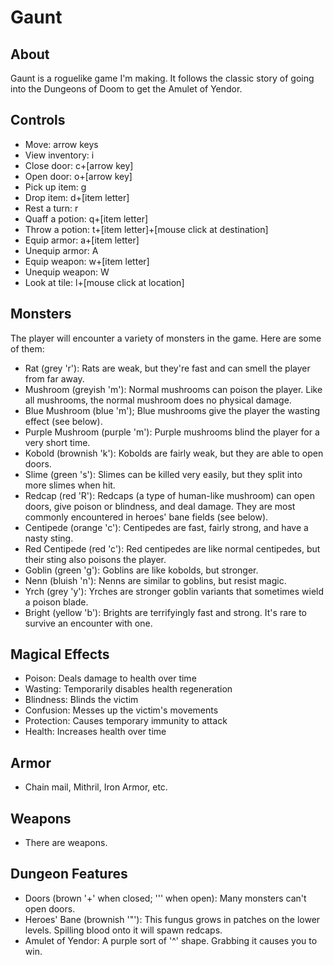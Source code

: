 # Gaunt

## About
Gaunt is a roguelike game I'm making. It follows the classic story of going into the Dungeons of Doom to get the Amulet of Yendor.

## Controls
- Move: arrow keys
- View inventory: i
- Close door: c+[arrow key]
- Open door: o+[arrow key]
- Pick up item: g
- Drop item: d+[item letter]
- Rest a turn: r
- Quaff a potion: q+[item letter]
- Throw a potion: t+[item letter]+[mouse click at destination]
- Equip armor: a+[item letter]
- Unequip armor: A
- Equip weapon: w+[item letter]
- Unequip weapon: W
- Look at tile: l+[mouse click at location]

## Monsters
The player will encounter a variety of monsters in the game. Here are some of them:
- Rat (grey 'r'): Rats are weak, but they're fast and can smell the player from far away.
- Mushroom (greyish 'm'): Normal mushrooms can poison the player. Like all mushrooms, the normal mushroom does no physical damage.
- Blue Mushroom (blue 'm'); Blue mushrooms give the player the wasting effect (see below).
- Purple Mushroom (purple 'm'): Purple mushrooms blind the player for a very short time.
- Kobold (brownish 'k'): Kobolds are fairly weak, but they are able to open doors.
- Slime (green 's'): Slimes can be killed very easily, but they split into more slimes when hit.
- Redcap (red 'R'): Redcaps (a type of human-like mushroom) can open doors, give poison or blindness, and deal damage. They are most commonly encountered in heroes' bane fields (see below).
- Centipede (orange 'c'): Centipedes are fast, fairly strong, and have a nasty sting.
- Red Centipede (red 'c'): Red centipedes are like normal centipedes, but their sting also poisons the player.
- Goblin (green 'g'): Goblins are like kobolds, but stronger.
- Nenn (bluish 'n'): Nenns are similar to goblins, but resist magic.
- Yrch (grey 'y'): Yrches are stronger goblin variants that sometimes wield a poison blade.
- Bright (yellow 'b'): Brights are terrifyingly fast and strong. It's rare to survive an encounter with one.

## Magical Effects
- Poison: Deals damage to health over time
- Wasting: Temporarily disables health regeneration
- Blindness: Blinds the victim
- Confusion: Messes up the victim's movements
- Protection: Causes temporary immunity to attack
- Health: Increases health over time

## Armor
- Chain mail, Mithril, Iron Armor, etc.

## Weapons
- There are weapons.

## Dungeon Features
- Doors (brown '+' when closed; ''' when open): Many monsters can't open doors.
- Heroes' Bane (brownish '"'): This fungus grows in patches on the lower levels. Spilling blood onto it will spawn redcaps.
- Amulet of Yendor: A purple sort of '^' shape. Grabbing it causes you to win.